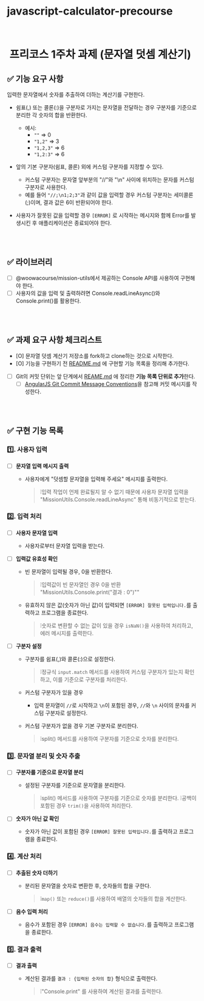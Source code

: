 # javascript-calculator-precourse

<br/>

#  프리코스 1주차 과제 (문자열 덧셈 계산기)

## ✅ 기능 요구 사항

입력한 문자열에서 숫자를 추출하여 더하는 계산기를 구현한다.

- 쉼표(,) 또는 콜론(:)을 구분자로 가지는 문자열을 전달하는 경우 구분자를 기준으로 분리한 각 숫자의 합을 반환한다.
  - 예시:
    - `""` => 0
    - `"1,2"` => 3
    - `"1,2,3"` => 6
    - `"1,2:3"` => 6
- 앞의 기본 구분자(쉼표, 콜론) 외에 커스텀 구분자를 지정할 수 있다.

  - 커스텀 구분자는 문자열 앞부분의 "//"와 "\n" 사이에 위치하는 문자를 커스텀 구분자로 사용한다.
  - 예를 들어 `"//;\n1;2;3"`과 같이 값을 입력할 경우 커스텀 구분자는 세미콜론(;)이며, 결과 값은 6이 반환되어야 한다.

- 사용자가 잘못된 값을 입력할 경우 `[ERROR]` 로 시작하는 메시지와 함께 Error를 발생시킨 후 애플리케이션은 종료되어야 한다.

<br/>
<br/>

## ✅ 라이브러리

- [ ] @woowacourse/mission-utils에서 제공하는 Console API를 사용하여 구현해야 한다.
- [ ] 사용자의 값을 입력 및 출력하려면 Console.readLineAsync()와 Console.print()를 활용한다.

<br/>
<br/>

## ✅ 과제 요구 사항 체크리스트

- [O] 문자열 덧셈 계산기 저장소를 fork하고 clone하는 것으로 시작한다.
- [O] 기능을 구현하기 전 [README.md](http://README.md) 에 구현할 기능 목록을 정리해 추가한다.
- [ ] Git의 커밋 단위는 앞 단계에서 [REAME.md](http://REAME.md) 에 정리한 **기능 목록 단위로 추가**한다.
  - [ ] [AngularJS Git Commit Message Conventions](https://gist.github.com/stephenparish/9941e89d80e2bc58a153)을 참고해 커밋 메시지를 작성한다.

<br/>
<br/>

## ✅ 구현 기능 목록

### 1️⃣. 사용자 입력

- [ ] **문자열 입력 메시지 출력**

  - 사용자에게 "덧셈할 문자열을 입력해 주세요" 메시지를 출력한다.

    > ❕입력 작업이 언제 완료될지 알 수 없기 때문에 사용자 문자열 입력을 "MissionUtils.Console.readLineAsync" 통해 비동기적으로 받는다.

### 2️⃣. 입력 처리

- [ ] **사용자 문자열 입력**

  - 사용자로부터 문자열 입력을 받는다.

- [ ] **입력값 유효성 확인**

  - 빈 문자열이 입력될 경우, 0을 반환한다.

    > ❕입력값이 빈 문자열인 경우 0을 반환 "MissionUtils.Console.print("결과 : 0")""

  - 유효하지 않은 값(숫자가 아닌 값)이 입력되면 `[ERROR] 잘못된 입력입니다.`를 출력하고 프로그램을 종료한다.

    > ❕숫자로 변환할 수 없는 값이 있을 경우 `isNaN()`을 사용하여 처리하고, 에러 메시지를 출력한다.

- [ ] **구분자 설정**

  - 구분자를 쉼표(,)와 콜론(:)으로 설정한다.

    > ❕정규식 `input.match` 메서드를 사용하여 커스텀 구분자가 있는지 확인하고, 이를 기준으로 구분자를 처리한다.

  - 커스텀 구분자가 있을 경우

    - 입력 문자열이 `//`로 시작하고 `\n`이 포함된 경우, `//`와 `\n` 사이의 문자를 커스텀 구분자로 설정한다.

  - 커스텀 구분자가 없을 경우 기본 구분자로 분리한다.

    > ❕split() 메서드를 사용하여 구분자를 기준으로 숫자를 분리한다.

### 3️⃣. 문자열 분리 및 숫자 추출

- [ ] **구분자를 기준으로 문자열 분리**

  - 설정된 구분자를 기준으로 문자열을 분리한다.

    > ❕split() 메서드를 사용하여 구분자를 기준으로 숫자를 분리한다.
    > ❕공백이 포함된 경우 `trim()`을 사용하여 처리한다.

- [ ] **숫자가 아닌 값 확인**

  - 숫자가 아닌 값이 포함된 경우 `[ERROR] 잘못된 입력입니다.`를 출력하고 프로그램을 종료한다.

### 4️⃣. 계산 처리

- [ ] **추출된 숫자 더하기**

  - 분리된 문자열을 숫자로 변환한 후, 숫자들의 합을 구한다.

    > ❕`map()` 또는 `reduce()`를 사용하여 배열의 숫자들의 합을 계산한다.

- [ ] **음수 입력 처리**
  - 음수가 포함된 경우 `[ERROR] 음수는 입력할 수 없습니다.`를 출력하고 프로그램을 종료한다.

### 5️⃣. 결과 출력

- [ ] **결과 출력**

  - 계산된 결과를 `결과 : {입력된 숫자의 합}` 형식으로 출력한다.

    > ❕"Console.print" 를 사용하여 계산된 결과를 출력한다.
